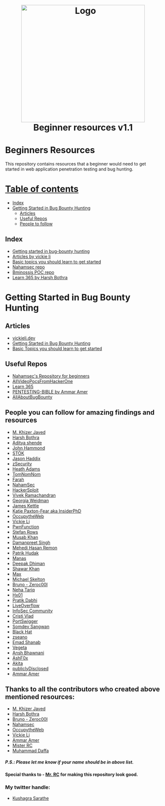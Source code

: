 <h1 align="center">
  <br>
  <a href="#"><img src="https://beeimg.com/images/k14536081393.png" alt="Logo" width="400" height="380"></a>
  <br>
  Beginner resources v1.1
  <br>
</h1>

# Beginners Resources
This repository contains resources that a beginner would need to get started in web application penetration testing and bug hunting.

# [Table of contents](#Table)
- [Index](#Index)
- [Getting Started in Bug Bounty Hunting](#Getting-Started-in-Bug-Bounty-Hunting)
  * [Articles](#Articles)
  * [Useful Repos](#Useful-Repos)
  * [People to follow](#People-you-can-follow-for-amazing-findings-and-resources)


## Index
- [Getting started in bug-bounty hunting](https://github.com/kushagrasarathe/beginners-resources#getting-started-in-bug-bounty-hunting)
- [Articles by vickie li](https://github.com/kushagrasarathe/beginners-resources#articles-by-vickie-li)
- [Basic topics you should learn to get started](https://github.com/kushagrasarathe/beginners-resources#basic-topics-you-should-learn-to-get-started)
- [Nahamsec repo](https://github.com/kushagrasarathe/beginners-resources#nahamsec-repo)
- [Bminossis POC repo](https://github.com/kushagrasarathe/beginners-resources#bminossis-poc-repo)
- [Learn 365 by Harsh Bothra](https://github.com/kushagrasarathe/beginners-resources#learn-365-by-harsh-bothra)

# Getting Started in Bug Bounty Hunting

## Articles
- [vickieli.dev](https://vickieli.dev/)
- [Getting Started in Bug Bounty Hunting](https://whoami.securitybreached.org/2019/06/03/guide-getting-started-in-bug-bounty-hunting/)
- [Basic Topics you should learn to get started](https://www.hackers-arise.com/getting-started) 

## Useful Repos
- [Nahamsec's Repository for beginners](https://github.com/nahamsec/Resources-for-Beginner-Bug-Bounty-Hunters)
- [AllVideoPocsFromHackerOne](https://github.com/bminossi/AllVideoPocsFromHackerOne)
- [Learn 365](https://github.com/harsh-bothra/learn365)
- [PENTESTING-BIBLE by Ammar Amer](https://github.com/blaCCkHatHacEEkr/PENTESTING-BIBLE)
- [AllAboutBugBounty](https://github.com/daffainfo/AllAboutBugBounty)

## People you can follow for amazing findings and resources
- [M. Khizer Javed](https://twitter.com/KHIZER_JAVED47)
- [Harsh Bothra](https://twitter.com/harshbothra_)
- [Aditya shende](https://twitter.com/ADITYASHENDE17)
- [John Hammond](https://twitter.com/_johnhammond)
- [STÖK](https://twitter.com/stokfredrik)
- [Jason Haddix](https://twitter.com/Jhaddix)
- [zSecurity](https://twitter.com/_zSecurity_)
- [Heath Adams](https://twitter.com/thecybermentor)
- [TomNomNom](https://twitter.com/TomNomNom)
- [Farah](https://twitter.com/Farah_Hawaa)
- [NahamSec](https://twitter.com/NahamSec)
- [HackerSploit](https://twitter.com/HackerSploit)
- [Vivek Ramachandran](https://twitter.com/vivekramac)
- [Georgia Weidman](https://twitter.com/georgiaweidman)
- [James Kettle](https://twitter.com/albinowax)
- [Katie Paxton-Fear aka InsiderPhD](https://twitter.com/InsiderPhD)
- [OccupytheWeb](https://twitter.com/three_cube)
- [Vickie Li](https://twitter.com/vickieli7)
- [PwnFunction](https://twitter.com/PwnFunction)
- [Stefan Rows](https://twitter.com/ceos3c)
- [Musab Khan](https://twitter.com/Musab1995)
- [Damanpreet Singh](https://twitter.com/MrDamanSingh)
- [Mehedi Hasan Remon](https://twitter.com/remonsec)
- [Patrik Hudak](https://twitter.com/0xpatrik)
- [Manas](https://twitter.com/ManasH4rsh)
- [Deepak Dhiman](https://twitter.com/Virdoex_hunter)
- [Shawar Khan](https://twitter.com/ShawarkOFFICIAL)
- [Max](https://twitter.com/0xw2w)
- [Michael Skelton](https://twitter.com/codingo_)
- [Bruno - Zeroc00I](https://twitter.com/zeroc00I)
- [Neha Tariq](https://twitter.com/nehatarick)
- [Hx01](https://twitter.com/Hxzeroone)
- [Pratik Dabhi](https://twitter.com/impratikdabhi)
- [LiveOverflow](https://twitter.com/LiveOverflow)
- [InfoSec Community](https://twitter.com/InfoSecComm)
- [Cristi Vlad](https://twitter.com/CristiVlad25)
- [PortSwigger](https://twitter.com/PortSwigger)
- [Somdev Sangwan](https://twitter.com/s0md3v)
- [Black Hat](https://twitter.com/BlackHatEvents)
- [zseano](https://twitter.com/zseano)
- [Emad Shanab](https://twitter.com/Alra3ees)
- [Vegeta](https://twitter.com/_justYnot)
- [Ansh Bhawnani](https://twitter.com/bhawnani_ansh)
- [AshF0x](https://twitter.com/0xAshFox)
- [Akita](https://twitter.com/akita_zen)
- [publiclyDisclosed](https://twitter.com/disclosedh1)
- [Ammar Amer](https://twitter.com/cry__pto) 

## Thanks to all the contributors who created above mentioned resources: 
- [M. Khizer Javed](https://twitter.com/KHIZER_JAVED47)
- [Harsh Bothra](https://twitter.com/harshbothra_)
- [Bruno - Zeroc00I](https://twitter.com/zeroc00I)
- [Nahamsec](https://twitter.com/NahamSec)
- [OccupytheWeb](https://twitter.com/three_cube)
- [Vickie Li](https://twitter.com/vickieli7)
- [Ammar Amer](https://twitter.com/cry__pto)
- [Mister RC](https://twitter.com/coder_rc)
- [Muhammad Daffa](https://twitter.com/daffainfo)

##### P.S.: Please let me know if your name should be in above list.

#### Special thanks to - [Mr. RC](https://twitter.com/coder_rc) for making this repository look good.

### My twitter handle:
- [Kushagra Sarathe](https://twitter.com/psychedelicbyte)
